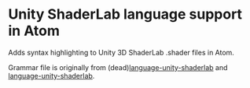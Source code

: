 # Unity ShaderLab language support in Atom

Adds syntax highlighting to Unity 3D ShaderLab .shader files in Atom.

Grammar file is originally from
(dead)[language-unity-shaderlab](https://github.com/teddybradford/language-unity-shaderlab) and [language-unity-shaderlab](https://github.com/khakionion/language-unity-shaderlab).
